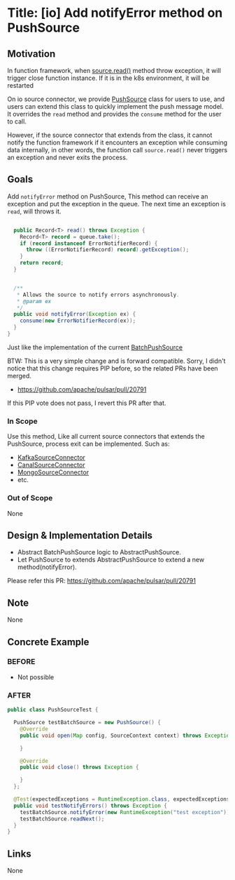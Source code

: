 # Title: [io] Add notifyError method on PushSource

## Motivation

In function framework, when [source.read()](https://github.com/apache/pulsar/blob/f7c0b3c49c9ad8c28d0b00aa30d727850eb8bc04/pulsar-functions/instance/src/main/java/org/apache/pulsar/functions/instance/JavaInstanceRunnable.java#L496-L506) method throw exception, it will trigger close function instance. If it is in the k8s environment, it will be restarted

On io source connector, we provide [PushSource](https://github.com/apache/pulsar/blob/branch-3.0/pulsar-io/core/src/main/java/org/apache/pulsar/io/core/PushSource.java) class for users to use, and users can extend this class to quickly implement the push message model.
It overrides the `read` method and provides the `consume` method for the user to call.

However, if the source connector that extends from the class, 
it cannot notify the function framework if it encounters an exception while consuming data internally, 
in other words, the function call `source.read()` never triggers an exception and never exits the process.


## Goals

Add `notifyError` method on PushSource, This method can receive an exception and put the exception in the queue. The next time an exception is `read`, will throws it.
```java

  public Record<T> read() throws Exception {
    Record<T> record = queue.take();
    if (record instanceof ErrorNotifierRecord) {
      throw ((ErrorNotifierRecord) record).getException();
    }
    return record;
  }


  /**
   * Allows the source to notify errors asynchronously.
   * @param ex
   */
  public void notifyError(Exception ex) {
    consume(new ErrorNotifierRecord(ex));
  }
}
```

Just like the implementation of the current [BatchPushSource](https://github.com/apache/pulsar/blob/branch-3.0/pulsar-io/core/src/main/java/org/apache/pulsar/io/core/BatchPushSource.java)


BTW: This is a very simple change and is forward compatible. Sorry, I didn't notice that this change requires PIP before, so the related PRs have been merged.
- https://github.com/apache/pulsar/pull/20791

If this PIP vote does not pass, I revert this PR after that.

### In Scope

Use this method, Like all current source connectors that extends the PushSource, process exit can be implemented. Such as:
- [KafkaSourceConnector](https://github.com/apache/pulsar/blob/branch-3.0/pulsar-io/kafka/src/main/java/org/apache/pulsar/io/kafka/KafkaAbstractSource.java)
- [CanalSourceConnector](https://github.com/apache/pulsar/blob/82237d3684fe506bcb6426b3b23f413422e6e4fb/pulsar-io/canal/src/main/java/org/apache/pulsar/io/canal/CanalAbstractSource.java#L43)
- [MongoSourceConnector](https://github.com/apache/pulsar/blob/82237d3684fe506bcb6426b3b23f413422e6e4fb/pulsar-io/mongo/src/main/java/org/apache/pulsar/io/mongodb/MongoSource.java#L59)
- etc.

### Out of Scope
None

## Design & Implementation Details

- Abstract BatchPushSource logic to AbstractPushSource.
- Let PushSource to extends AbstractPushSource to extend a new method(notifyError).

Please refer this PR: https://github.com/apache/pulsar/pull/20791
 
## Note
None


## Concrete Example

### BEFORE
- Not possible

### AFTER

```java
public class PushSourceTest {

  PushSource testBatchSource = new PushSource() {
    @Override
    public void open(Map config, SourceContext context) throws Exception {

    }

    @Override
    public void close() throws Exception {

    }
  };

  @Test(expectedExceptions = RuntimeException.class, expectedExceptionsMessageRegExp = "test exception")
  public void testNotifyErrors() throws Exception {
    testBatchSource.notifyError(new RuntimeException("test exception"));
    testBatchSource.readNext();
  }
}
```

## Links
None
